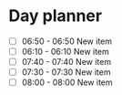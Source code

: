 




# Day planner

- [ ] 06:50 - 06:50 New item
- [ ] 06:10 - 06:10 New item
- [ ] 07:40 - 07:40 New item
- [ ] 07:30 - 07:30 New item
- [ ] 08:00 - 08:00 New item
